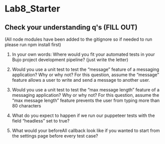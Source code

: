 # Lab8_Starter

## Check your understanding q's (FILL OUT)

(All node modules have been added to the gitignore so if needed to run please run npm install first)

1. In your own words: Where would you fit your automated tests in your Bujo project development pipeline? (just write the letter)

2. Would you use a unit test to test the “message” feature of a messaging application? Why or why not? For this question, assume the “message” feature allows a user to write and send a message to another user.

3. Would you use a unit test to test the “max message length” feature of a messaging application? Why or why not? For this question, assume the “max message length” feature prevents the user from typing more than 80 characters

4. What do you expect to happen if we run our puppeteer tests with the field “headless” set to true?

5. What would your beforeAll callback look like if you wanted to start from the settings page before every test case?

